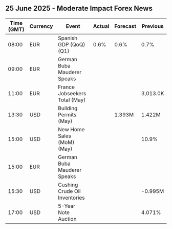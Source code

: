 ## 25 June 2025 - Moderate Impact Forex News

| Time (GMT) | Currency | Event | Actual | Forecast | Previous |
|------|----------|-------|--------|----------|----------|
| 08:00 | EUR | Spanish GDP (QoQ) (Q1) | 0.6% | 0.6% | 0.7% |
| 09:00 | EUR | German Buba Mauderer Speaks |  |  |  |
| 11:00 | EUR | France Jobseekers Total (May) |  |  | 3,013.0K |
| 13:30 | USD | Building Permits (May) |  | 1.393M | 1.422M |
| 15:00 | USD | New Home Sales (MoM) (May) |  |  | 10.9% |
| 15:00 | EUR | German Buba Mauderer Speaks |  |  |  |
| 15:30 | USD | Cushing Crude Oil Inventories |  |  | -0.995M |
| 17:00 | USD | 5-Year Note Auction |  |  | 4.071% |
